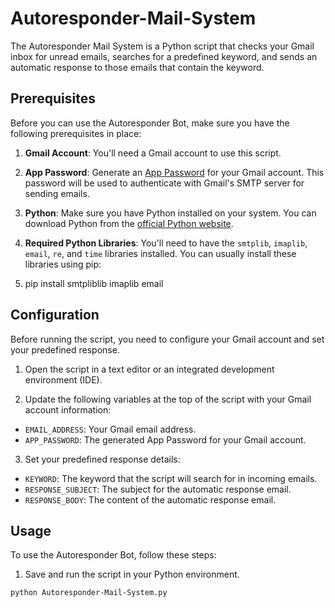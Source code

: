 # Autoresponder-Mail-System


The Autoresponder Mail System is a Python script that checks your Gmail inbox for unread emails, searches for a predefined keyword, and sends an automatic response to those emails that contain the keyword.

## Prerequisites

Before you can use the Autoresponder Bot, make sure you have the following prerequisites in place:

1. **Gmail Account**: You'll need a Gmail account to use this script.

2. **App Password**: Generate an [App Password](https://support.google.com/accounts/answer/185833?hl=en) for your Gmail account. This password will be used to authenticate with Gmail's SMTP server for sending emails.

3. **Python**: Make sure you have Python installed on your system. You can download Python from the [official Python website](https://www.python.org/downloads/).

4. **Required Python Libraries**: You'll need to have the `smtplib`, `imaplib`, `email`, `re`, and `time` libraries installed. You can usually install these libraries using pip:

5. pip install smtpliblib imaplib email


## Configuration

Before running the script, you need to configure your Gmail account and set your predefined response.

1. Open the script in a text editor or an integrated development environment (IDE).

2. Update the following variables at the top of the script with your Gmail account information:

- `EMAIL_ADDRESS`: Your Gmail email address.
- `APP_PASSWORD`: The generated App Password for your Gmail account.

3. Set your predefined response details:

- `KEYWORD`: The keyword that the script will search for in incoming emails.
- `RESPONSE_SUBJECT`: The subject for the automatic response email.
- `RESPONSE_BODY`: The content of the automatic response email.

## Usage

To use the Autoresponder Bot, follow these steps:

1. Save and run the script in your Python environment.

```bash
python Autoresponder-Mail-System.py
```
